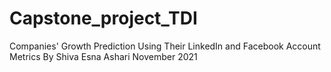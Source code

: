 # Capstone_project_TDI
Companies' Growth Prediction Using Their LinkedIn and Facebook Account Metrics
By Shiva Esna Ashari
November 2021
